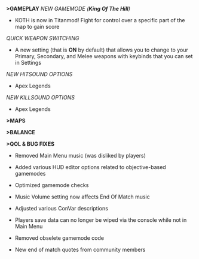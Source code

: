 **>GAMEPLAY**
*NEW GAMEMODE (**King Of The Hill**)*
- KOTH is now in Titanmod! Fight for control over a specific part of the map to gain score

*QUICK WEAPON SWITCHING*
- A new setting (that is **ON** by default) that allows you to change to your Primary, Secondary, and Melee weapons with keybinds that you can set in Settings

*NEW HITSOUND OPTIONS*
- Apex Legends

*NEW KILLSOUND OPTIONS*
- Apex Legends

**>MAPS**

**>BALANCE**

**>QOL & BUG FIXES**
- Removed Main Menu music (was disliked by players)

- Added various HUD editor options related to objective-based gamemodes

- Optimized gamemode checks

- Music Volume setting now affects End Of Match music

- Adjusted various ConVar descriptions

- Players save data can no longer be wiped via the console while not in Main Menu

- Removed obselete gamemode code

- New end of match quotes from community members